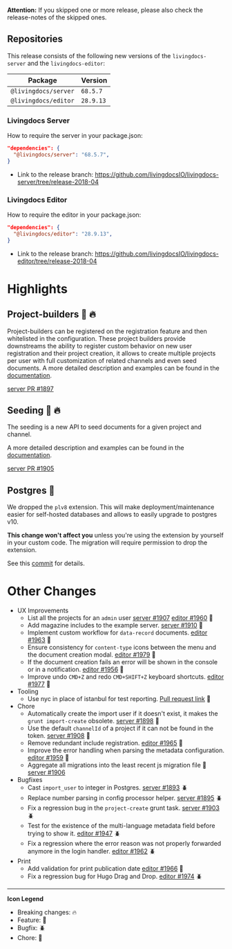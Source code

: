 **Attention:** If you skipped one or more release, please also check the release-notes of the skipped ones.

## Repositories

This release consists of the following new versions of the `livingdocs-server` and the `livingdocs-editor`:

Package | Version
--- | ---
`@livingdocs/server` | `68.5.7`
`@livingdocs/editor` | `28.9.13`

### Livingdocs Server

How to require the server in your package.json:

```json
"dependencies": {
  "@livingdocs/server": "68.5.7",
}
```

- Link to the release branch:
  https://github.com/livingdocsIO/livingdocs-server/tree/release-2018-04

### Livingdocs Editor

How to require the editor in your package.json:

```json
"dependencies": {
  "@livingdocs/editor": "28.9.13",
}
```

- Link to the release branch:
  https://github.com/livingdocsIO/livingdocs-editor/tree/release-2018-04

# Highlights


## Project-builders :gift: :fire:

Project-builders can be registered on the registration feature and then whitelisted in the configuration. These project builders provide downstreams the ability to register custom behavior on new user registration and their project creation, it allows to create multiple projects per user with full customization of related channels and even seed documents. A more detailed description and examples can be found in the [documentation](https://github.com/livingdocsIO/livingdocs-server/pull/1897).

[server PR #1897](https://github.com/livingdocsIO/livingdocs-server/pull/1897)

## Seeding :gift: :fire:

The seeding is a new API to seed documents for a given project and channel.

A more detailed description and examples can be found in the [documentation](https://github.com/livingdocsIO/livingdocs-server/pull/1905).

[server PR #1905](https://github.com/livingdocsIO/livingdocs-server/pull/1905)


## Postgres :wrench:

We dropped the `plv8` extension. This will make deployment/maintenance easier for self-hosted databases and allows to easily upgrade to postgres v10.

**This change won't affect you** unless you're using the extension by yourself in your custom code. The migration will require permission to drop the extension.

See this [commit](https://github.com/livingdocsIO/livingdocs-server/commit/dc8b2e4835f6eee460877378d28eb84eb0fe67e) for details.



# Other Changes

* UX Improvements
  * List all the projects for an `admin` user [server #1907](https://github.com/livingdocsIO/livingdocs-server/pull/1907) [editor #1960](https://github.com/livingdocsIO/livingdocs-editor/pull/1960) :gift:
  * Add magazine includes to the example server. [server #1910](https://github.com/livingdocsIO/livingdocs-server/pull/1910) :gift:
  * Implement custom workflow for `data-record` documents. [editor #1963](https://github.com/livingdocsIO/livingdocs-editor/pull/1963) :gift:
  * Ensure consistency for `content-type` icons between the menu and the document creation modal. [editor #1979](https://github.com/livingdocsIO/livingdocs-editor/pull/1979) :gift:
  * If the document creation fails an error will be shown in the console or in a notification. [editor #1956](https://github.com/livingdocsIO/livingdocs-editor/pull/1956) :gift:
  * Improve undo `CMD+Z` and redo `CMD+SHIFT+Z` keyboard shortcuts. [editor #1977](https://github.com/livingdocsIO/livingdocs-editor/pull/1977) :gift:
* Tooling
  * Use nyc in place of istanbul for test reporting. [Pull request link](https://github.com/livingdocsIO/livingdocs-server/pull/1913) :gift:
* Chore
  * Automatically create the import user if it doesn't exist, it makes the `grunt import-create` obsolete. [server #1898](https://github.com/livingdocsIO/livingdocs-server/pull/1898) :wrench:
  * Use the default `channelId` of a project if it can not be found in the token. [server #1908](https://github.com/livingdocsIO/livingdocs-server/pull/1908) :wrench:
  * Remove redundant include registration. [editor #1965](https://github.com/livingdocsIO/livingdocs-editor/pull/1965) :wrench:
  * Improve the error handling when parsing the metadata configuration. [editor #1959](https://github.com/livingdocsIO/livingdocs-editor/pull/1959) :wrench:
  * Aggregate all migrations into the least recent js migration file :wrench:
  [server #1906](https://github.com/livingdocsIO/livingdocs-server/pull/1906)
* Bugfixes
  * Cast `import_user` to integer in Postgres. [server #1893](https://github.com/livingdocsIO/livingdocs-server/pull/1893) :beetle:
  * Replace number parsing in config processor helper. [server #1895](https://github.com/livingdocsIO/livingdocs-server/pull/1895) :beetle:
  * Fix a regression bug in the `project-create` grunt task. [server #1903](https://github.com/livingdocsIO/livingdocs-server/pull/1903) :beetle:
  * Test for the existence of the multi-language metadata field before trying to show it. [editor #1947](https://github.com/livingdocsIO/livingdocs-editor/pull/1947) :beetle:
  * Fix a regression where the error reason was not properly forwarded anymore in the login handler. [editor #1962](https://github.com/livingdocsIO/livingdocs-editor/pull/1962) :beetle:
* Print
  * Add validation for print publication date [editor #1966](https://github.com/livingdocsIO/livingdocs-editor/pull/1966) :gift:
  *  Fix a regression bug for Hugo Drag and Drop. [editor #1974](https://github.com/livingdocsIO/livingdocs-editor/pull/1974) :beetle:
---

  **Icon Legend**

  * Breaking changes: :fire:
  * Feature: :gift:
  * Bugfix: :beetle:
  * Chore: :wrench:
